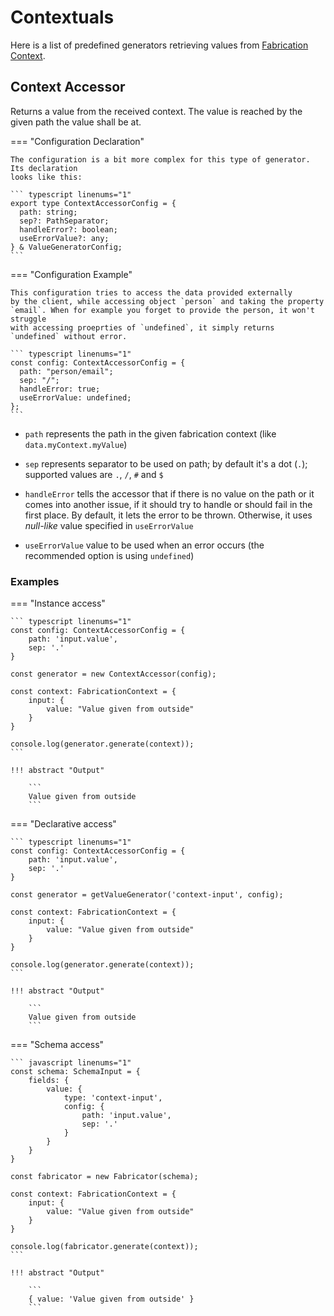 # Contextuals

Here is a list of predefined generators retrieving values from 
[Fabrication Context](../Building-Blocks/05_context.md).


## Context Accessor

Returns a value from the received context. The value is reached by the given 
path the value shall be at.


=== "Configuration Declaration"
    
    The configuration is a bit more complex for this type of generator. Its declaration
    looks like this:
    
    ``` typescript linenums="1"
    export type ContextAccessorConfig = {
      path: string;
      sep?: PathSeparator;
      handleError?: boolean;
      useErrorValue?: any;
    } & ValueGeneratorConfig;
    ```


=== "Configuration Example"

    This configuration tries to access the data provided externally
    by the client, while accessing object `person` and taking the property
    `email`. When for example you forget to provide the person, it won't struggle
    with accessing proeprties of `undefined`, it simply returns `undefined` without error.

    ``` typescript linenums="1"
    const config: ContextAccessorConfig = {
      path: "person/email";
      sep: "/";
      handleError: true;
      useErrorValue: undefined;
    };
    ```

- `path` represents the path in the given fabrication context (like `data.myContext.myValue`)

- `sep` represents separator to be used on path; by default it's a dot (`.`); supported
  values are `.`, `/`, `#` and `$`

- `handleError` tells the accessor that if there is no value on the path or it comes into another
  issue, if it should try to handle or should fail in the first place. By default, it lets the error
  to be thrown. Otherwise, it uses *null-like* value specified in `useErrorValue`

- `useErrorValue` value to be used when an error occurs (the recommended option is using `undefined`)


### Examples

=== "Instance access"

    ``` typescript linenums="1"
    const config: ContextAccessorConfig = {
        path: 'input.value',
        sep: '.'
    }
    
    const generator = new ContextAccessor(config);

    const context: FabricationContext = {
        input: {
            value: "Value given from outside"
        }
    }

    console.log(generator.generate(context));
    ```
    
    !!! abstract "Output"

        ```
        Value given from outside
        ```


=== "Declarative access"

    ``` typescript linenums="1"
    const config: ContextAccessorConfig = {
        path: 'input.value',
        sep: '.'
    }
    
    const generator = getValueGenerator('context-input', config);
    
    const context: FabricationContext = {
        input: {
            value: "Value given from outside"
        }
    }

    console.log(generator.generate(context));
    ```
    
    !!! abstract "Output"

        ```
        Value given from outside
        ```

=== "Schema access"

    ``` javascript linenums="1"
    const schema: SchemaInput = {
        fields: {
            value: {
                type: 'context-input',
                config: {
                    path: 'input.value',
                    sep: '.'
                }
            }
        }
    }
    
    const fabricator = new Fabricator(schema);
    
    const context: FabricationContext = {
        input: {
            value: "Value given from outside"
        }
    }
    
    console.log(fabricator.generate(context));
    ```
    
    !!! abstract "Output"

        ```
        { value: 'Value given from outside' }
        ```
